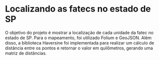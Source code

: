 # Localizando as fatecs no estado de SP
O objetivo do projeto é mostrar a localização de cada unidade da fatec no estado de SP.
Para o mapeamento, foi utilizado Folium e GeoJSON. 
Além disso, a biblioteca Haversine foi implementada para realizar um cálculo de distância entre os pontos e retornar o valor em quilômetros, gerando uma matriz de distâncias.

